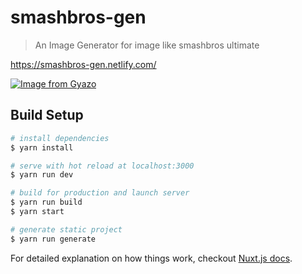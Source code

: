 # smashbros-gen
> An Image Generator for image like smashbros ultimate

https://smashbros-gen.netlify.com/

[![Image from Gyazo](https://i.gyazo.com/591a8eec761e464fb062ccf2336a9e0b.png)](https://gyazo.com/591a8eec761e464fb062ccf2336a9e0b)

## Build Setup

``` bash
# install dependencies
$ yarn install

# serve with hot reload at localhost:3000
$ yarn run dev

# build for production and launch server
$ yarn run build
$ yarn start

# generate static project
$ yarn run generate
```

For detailed explanation on how things work, checkout [Nuxt.js docs](https://nuxtjs.org).

